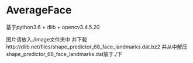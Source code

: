 # AverageFace
基于python3.6 + dlib + opencv3.4.5.20

图片请放入./image文件夹中
并下载http://dlib.net/files/shape_predictor_68_face_landmarks.dat.bz2 并从中解压shape_predictor_68_face_landmarks.dat放于./下
